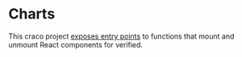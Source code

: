 # Charts

This craco project [exposes entry points](./config-overrides.js) to functions that mount and unmount React components for verified.
